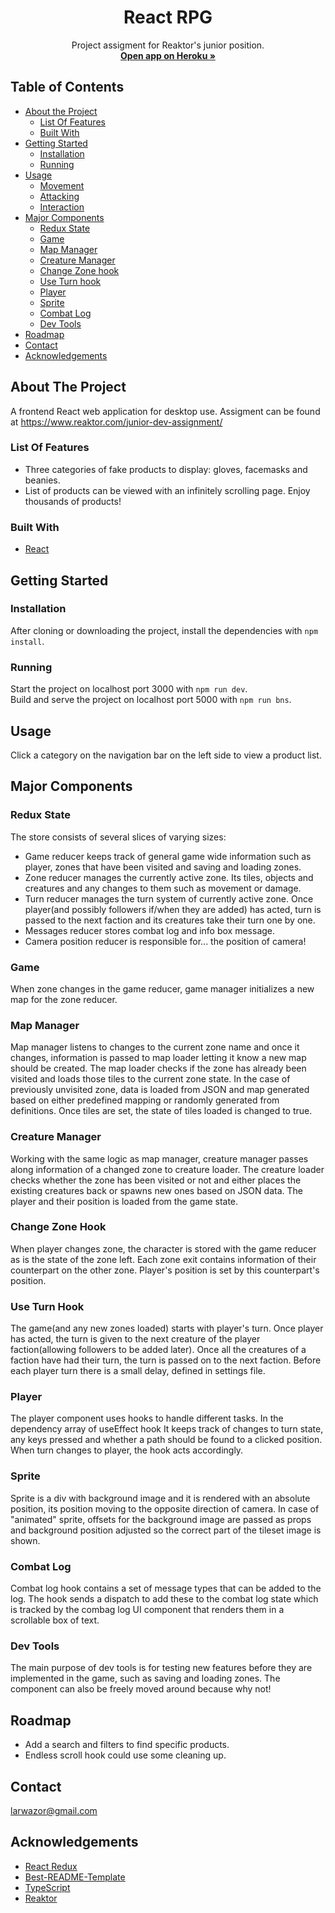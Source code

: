   <h1 align="center">React RPG</h1>
  <p align="center">
    Project assigment for Reaktor's junior position.
    <br />
    <a href="https://warehouse-listing.herokuapp.com/" target="_blank"><strong>Open app on Heroku »</strong></a>
  </p>
  
## Table of Contents

* [About the Project](#about-the-project)
  * [List Of Features](#list-of-features)
  * [Built With](#built-with)
* [Getting Started](#getting-started)
  * [Installation](#installation)
  * [Running](#running)
* [Usage](#usage)
  * [Movement](#movement)
  * [Attacking](#attacking)
  * [Interaction](#interaction)
* [Major Components](#major-components)
  * [Redux State](#redux-state)
  * [Game](#game)
  * [Map Manager](#map-manager)
  * [Creature Manager](#creature-manager)
  * [Change Zone hook](#change-zone-hook)
  * [Use Turn hook](#use-turn-hook)
  * [Player](#player)
  * [Sprite](#sprite)
  * [Combat Log](#combat-log)
  * [Dev Tools](#dev-tools)
* [Roadmap](#roadmap)
* [Contact](#contact)
* [Acknowledgements](#acknowledgements)

## About The Project

A frontend React web application for desktop use. Assigment can be found at <a href="https://www.reaktor.com/junior-dev-assignment/" target="_blank">https://www.reaktor.com/junior-dev-assignment/</a>

### List Of Features

* Three categories of fake products to display: gloves, facemasks and beanies.
* List of products can be viewed with an infinitely scrolling page. Enjoy thousands of products!

### Built With

* [React](https://reactjs.org)

## Getting Started

### Installation

After cloning or downloading the project, install the dependencies with `npm install`.

### Running

Start the project on localhost port 3000 with `npm run dev`.  
Build and serve the project on localhost port 5000 with `npm run bns`.

## Usage

Click a category on the navigation bar on the left side to view a product list.

## Major Components

### Redux State

The store consists of several slices of varying sizes:
* Game reducer keeps track of general game wide information such as player, zones that have been visited and saving and loading zones.
* Zone reducer manages the currently active zone. Its tiles, objects and creatures and any changes to them such as movement or damage.
* Turn reducer manages the turn system of currently active zone. Once player(and possibly followers if/when they are added) has acted, turn is passed to the next       faction and its creatures take their turn one by one.
* Messages reducer stores combat log and info box message.
* Camera position reducer is responsible for... the position of camera!

### Game

When zone changes in the game reducer, game manager initializes a new map for the zone reducer.

### Map Manager

Map manager listens to changes to the current zone name and once it changes, information is passed to map loader letting it know a new map should be created. The map loader checks if the zone has already been visited and loads those tiles to the current zone state. In the case of previously unvisited zone, data is loaded from JSON and map generated based on either predefined mapping or randomly generated from definitions. Once tiles are set, the state of tiles loaded is changed to true.

### Creature Manager

Working with the same logic as map manager, creature manager passes along information of a changed zone to creature loader. The creature loader checks whether the zone has been visited or not and either places the existing creatures back or spawns new ones based on JSON data. The player and their position is loaded from the game state.

### Change Zone Hook

When player changes zone, the character is stored with the game reducer as is the state of the zone left. Each zone exit contains information of their counterpart on the other zone. Player's position is set by this counterpart's position.

### Use Turn Hook

The game(and any new zones loaded) starts with player's turn. Once player has acted, the turn is given to the next creature of the player faction(allowing followers to be added later). Once all the creatures of a faction have had their turn, the turn is passed on to the next faction. Before each player turn there is a small delay, defined in settings file.

### Player

The player component uses hooks to handle different tasks. In the dependency array of useEffect hook It keeps track of changes to turn state, any keys pressed and whether a path should be found to a clicked position. When turn changes to player, the hook acts accordingly.

### Sprite

Sprite is a div with background image and it is rendered with an absolute position, its position moving to the opposite direction of camera. In case of "animated" sprite, offsets for the background image are passed as props and background position adjusted so the correct part of the tileset image is shown.

### Combat Log

Combat log hook contains a set of message types that can be added to the log. The hook sends a dispatch to add these to the combat log state which is tracked by the combag log UI component that renders them in a scrollable box of text.

### Dev Tools

The main purpose of dev tools is for testing new features before they are implemented in the game, such as saving and loading zones. The component can also be freely moved around because why not!

## Roadmap

* Add a search and filters to find specific products.
* Endless scroll hook could use some cleaning up.

## Contact

larwazor@gmail.com

## Acknowledgements
* [React Redux](https://react-redux.js.org/)
* [Best-README-Template](https://github.com/othneildrew/Best-README-Template)
* [TypeScript](https://www.typescriptlang.org/)
* [Reaktor](https://www.reaktor.com/)
